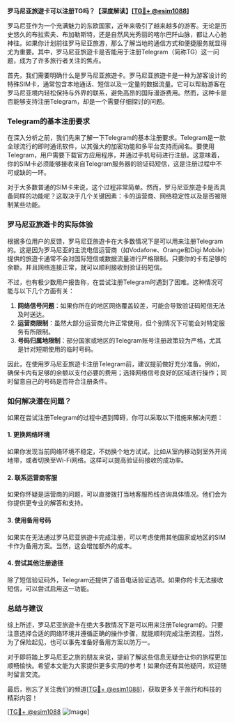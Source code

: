 **罗马尼亚旅遊卡可以注册TG吗？【深度解读】[[TG💪+ @esim1088](https://t.me/s/esim1088)]**

罗马尼亚作为一个充满魅力的东欧国家，近年来吸引了越来越多的游客。无论是历史悠久的布拉索夫、布加勒斯特，还是自然风光秀丽的喀尔巴阡山脉，都让人心驰神往。如果你计划前往罗马尼亚旅游，那么了解当地的通信方式和便捷服务就显得尤为重要。其中，罗马尼亚旅遊卡是否能用于注册Telegram（简称TG）这一问题，成为了许多旅行者关注的焦点。

首先，我们需要明确什么是罗马尼亚旅遊卡。罗马尼亚旅遊卡是一种为游客设计的特殊SIM卡，通常包含本地通话、短信以及一定量的数据流量。它可以帮助游客在罗马尼亚境内轻松保持与外界的联系，避免高昂的国际漫游费用。然而，这种卡是否能够支持注册Telegram，却是一个需要仔细探讨的问题。

### Telegram的基本注册要求

在深入分析之前，我们先来了解一下Telegram的基本注册要求。Telegram是一款全球流行的即时通讯软件，以其强大的加密功能和多平台支持而闻名。要使用Telegram，用户需要下载官方应用程序，并通过手机号码进行注册。这意味着，你的SIM卡必须能够接收来自Telegram服务器的验证码短信，这是注册过程中不可或缺的一环。

对于大多数普通的SIM卡来说，这个过程非常简单。然而，罗马尼亚旅遊卡是否具备同样的功能呢？这取决于几个关键因素：卡的运营商、网络稳定性以及是否被限制某些功能。

### 罗马尼亚旅遊卡的实际体验

根据多位用户的反馈，罗马尼亚旅遊卡在大多数情况下是可以用来注册Telegram的。这是因为罗马尼亚的主流电信运营商（如Vodafone、Orange和Digi Mobile）提供的旅遊卡通常不会对国际短信或数据流量进行严格限制。只要你的卡有足够的余额，并且网络连接正常，就可以顺利接收到验证码短信。

不过，也有极少数用户报告称，在尝试注册Telegram时遇到了困难。这种情况可能与以下几个方面有关：

1. **网络信号问题**：如果你所在的地区网络覆盖较差，可能会导致验证码短信无法及时送达。
2. **运营商限制**：虽然大部分运营商允许正常使用，但个别情况下可能会对特定服务有所限制。
3. **号码归属地限制**：部分国家或地区的Telegram账号注册政策较为严格，尤其是针对短期使用的临时号码。

因此，在使用罗马尼亚旅遊卡注册Telegram前，建议提前做好充分准备。例如，确保卡内有足够的余额以支付必要的费用；选择网络信号良好的区域进行操作；同时留意自己的号码是否符合注册条件。

### 如何解决潜在问题？

如果在尝试注册Telegram的过程中遇到障碍，你可以采取以下措施来解决问题：

#### 1. 更换网络环境
如果你发现当前网络环境不稳定，不妨换个地方试试。比如从室内移动到室外开阔地带，或者切换至Wi-Fi网络。这样可以提高验证码接收的成功率。

#### 2. 联系运营商客服
如果你怀疑是运营商的问题，可以直接拨打当地客服热线咨询具体情况。他们会为你提供更专业的解答和支持。

#### 3. 使用备用号码
如果实在无法通过罗马尼亚旅遊卡完成注册，可以考虑使用其他国家或地区的SIM卡作为备用方案。当然，这会增加额外的成本。

#### 4. 尝试其他注册途径
除了短信验证码外，Telegram还提供了语音电话验证选项。如果你的卡无法接收短信，可以尝试启用这一功能。

### 总结与建议

综上所述，罗马尼亚旅遊卡在绝大多数情况下是可以用来注册Telegram的。只要注意选择合适的网络环境并遵循正确的操作步骤，就能顺利完成注册流程。当然，为了保险起见，也可以事先准备好备用方案以防万一。

对于即将踏上罗马尼亚之旅的朋友来说，提前了解这些信息无疑会让你的旅程更加顺畅愉快。希望本文能为大家提供更多实用的参考！如果你还有其他疑问，欢迎随时留言交流。

最后，别忘了关注我们的频道[[TG💪+ @esim1088](https://t.me/s/esim1088)]，获取更多关于旅行和科技的精彩内容！ 

[[TG💪+ @esim1088](https://t.me/s/esim1088) ![Image](https://i.postimg.cc/4NQfJmqS/Snipaste-2025-05-13-00-14-12.png)]